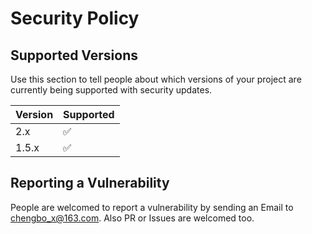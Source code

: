 # Security Policy

## Supported Versions

Use this section to tell people about which versions of your project are
currently being supported with security updates.

| Version | Supported          |
| ------- | ------------------ |
| 2.x   | :white_check_mark: |
| 1.5.x   | :white_check_mark: |

## Reporting a Vulnerability

People are welcomed to report a vulnerability by sending an Email to chengbo_x@163.com. Also PR or Issues are welcomed too.
